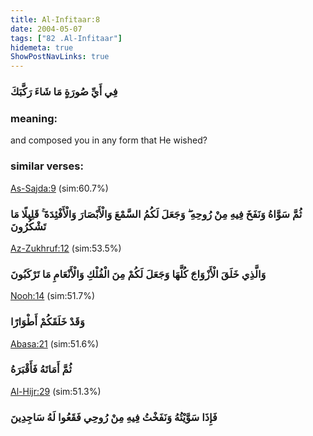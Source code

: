 ```yaml
---
title: Al-Infitaar:8
date: 2004-05-07
tags: ["82 .Al-Infitaar"]
hidemeta: true 
ShowPostNavLinks: true 
---
```

### فِي أَيِّ صُورَةٍ مَا شَاءَ رَكَّبَكَ
### meaning: 
and composed you in any form that He wished?
### similar verses: 

[As-Sajda:9](/32/9) (sim:60.7%)

### ثُمَّ سَوَّاهُ وَنَفَخَ فِيهِ مِنْ رُوحِهِ ۖ وَجَعَلَ لَكُمُ السَّمْعَ وَالْأَبْصَارَ وَالْأَفْئِدَةَ ۚ قَلِيلًا مَا تَشْكُرُونَ

[Az-Zukhruf:12](/43/12) (sim:53.5%)

### وَالَّذِي خَلَقَ الْأَزْوَاجَ كُلَّهَا وَجَعَلَ لَكُمْ مِنَ الْفُلْكِ وَالْأَنْعَامِ مَا تَرْكَبُونَ

[Nooh:14](/71/14) (sim:51.7%)

### وَقَدْ خَلَقَكُمْ أَطْوَارًا

[Abasa:21](/80/21) (sim:51.6%)

### ثُمَّ أَمَاتَهُ فَأَقْبَرَهُ

[Al-Hijr:29](/15/29) (sim:51.3%)

### فَإِذَا سَوَّيْتُهُ وَنَفَخْتُ فِيهِ مِنْ رُوحِي فَقَعُوا لَهُ سَاجِدِينَ
